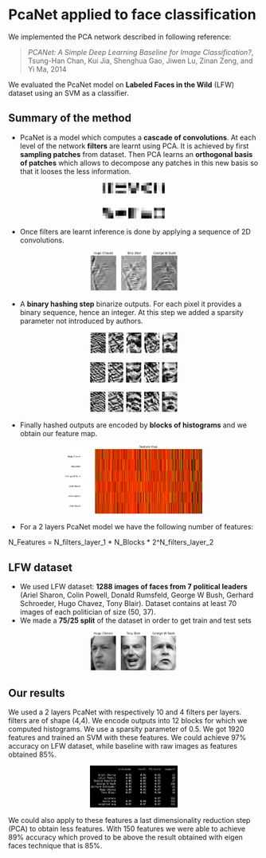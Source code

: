 # PcaNet applied to face classification

We implemented the PCA network described in following reference:

> *PCANet: A Simple Deep Learning Baseline for Image Classification?*, Tsung-Han Chan, Kui Jia, Shenghua Gao, Jiwen Lu, Zinan Zeng, and Yi Ma, 2014

We evaluated the PcaNet model on **Labeled Faces in the Wild** (LFW) dataset using an SVM as a classifier.

## Summary of the method

* PcaNet is a model which computes a **cascade of convolutions**. At each level of the network **filters** are learnt using PCA. It is achieved by first **sampling patches** from dataset. Then PCA learns an **orthogonal basis of patches** which allows to decompose any patches in this new basis so that it looses the less information. 

<p align="center">
  <img src="img/filters_l1.png" width="25%">
</p>

* Once filters are learnt inference is done by applying a sequence of 2D convolutions.

<p align="center">
  <img src="img/output_l2_2.png" width="35%">
</p>

* A **binary hashing step** binarize outputs. For each pixel it provides a binary sequence, hence an integer. At this step we added a sparsity parameter not introduced by authors. 

<p align="center">
  <img src="img/hashed_1_small.png" width="35%">
</p>

<p align="center">
  <img src="img/hashed_2_small.png" width="35%">
</p>

<p align="center">
  <img src="img/hashed_3_small.png" width="35%">
</p>

* Finally hashed outputs are encoded by **blocks of histograms** and we obtain our feature map.

<p align="center">
  <img src="img/feature_map_fifty.png" width="55%">
</p>

* For a 2 layers PcaNet model we have the following number of features:

N_Features = N_filters_layer_1 * N_Blocks * 2^N_filters_layer_2


## LFW dataset

* We used LFW dataset: **1288 images of faces from 7 political leaders** (Ariel Sharon, Colin Powell, Donald Rumsfeld, George W Bush, Gerhard Schroeder, Hugo Chavez, Tony Blair). Dataset contains at least 70 images of each politician of size (50, 37).
* We made a **75/25 split** of the dataset in order to get train and test sets

<p align="center">
  <img src="img/data.png" width="35%">
</p>

## Our results

We used a 2 layers PcaNet with respectively 10 and 4 filters per layers. filters are of shape (4,4). We encode outputs into 12 blocks for which we computed histograms. We use a sparsity parameter of 0.5. We got 1920 features and trained an SVM with these features. We could achieve 97% accuracy on LFW dataset, while baseline with raw images as features obtained 85%.

<p align="center">
  <img src="img/performance.png" width="35%">
</p>

We could also apply to these features a last dimensionality reduction step (PCA) to obtain less features. With 150 features we were able to achieve 89% accuracy which proved to be above the result obtained with eigen faces technique that is 85%.


